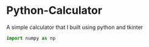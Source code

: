 # Python-Calculator
A simple calculator that I built using python and tkinter

```python
import numpy as np
